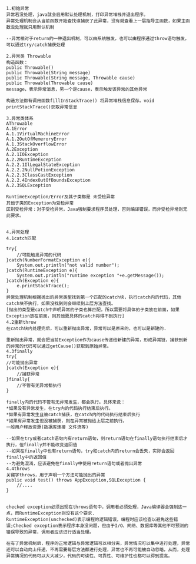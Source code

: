 	1.初始异常
	异常若没处理，java就会启用默认处理机制，打印异常堆栈并退出程序。
	异常处理机制会从当前函数开始查找谁捕获了此异常，没有就查看上一层指导主函数，如果主函数没处理就只用默认机制
    
	--异常相对于return的一种退出机制，可以由系统触发，也可以由程序通过throw语句触发。可以通过try/catch捕获处理

	2.异常类 Throwable
	构造函数：
	public Throwable()
	public Throwable(String message)
	public Throwable(String message, Throwable cause)
	public Throwable(Throwable cause) 
	message，表示异常消息，另一个是cause，表示触发该异常的其他异常
	
	构造方法都有调用函数fillInStackTrace() 将异常堆栈信息保存。void printStackTrace()获取异常信息
	
	3.异常类体系
    AThrowable
	A.1Error 
    A.1.1VirtualMachineError
	A.1.2OutOfMemeroryError
	A.1.3StackOverflowError
	A.2Exception
	A.2.1IOException
	A.2.2RuntimeException
	A.2.2.1IlLegalStateException
	A.2.2.2NullPotionException
	A.2.2.3ClassCastException
	A.2.2.4IndexOutOfBoundsException
	A.2.3SQLException
	
	RuntimeException/Error及其子类都是 未受检异常
	其他子类的Exception为受检异常
	区别受检异常：对于受检异常，Java强制要求程序员处理，否则编译错误，而非受检异常则无此要求。
	
	
	4.异常处理
	4.1catch匹配
	
	try{
	    //可能触发异常的代码
	}catch(NumberFormatException e){
	    System.out.println("not valid number");
	}catch(RuntimeException e){
	    System.out.println("runtime exception "+e.getMessage());
	}catch(Exception e){
	    e.printStackTrace();
	}
	异常处理机制根据抛出的异常类型找到第一个匹配的catch块，执行catch内的代码，其他catch块不执行，如果没找到则会继续到上层方法查找。
	[抛出的类型是catch中声明异常的子类也算匹配，所以需要将具体的子类放在前面，如果Exception放在前面，则其他更具体的catch将得不到执行]
	4.2重新throw
	在catch块内处理完后，可以重新抛出异常，异常可以是原来的，也可以是新建的.

	重新抛出异常，就会把当前Exception作为cause传递给新建的异常，形成异常链，捕获到新的异常的代码可以通过getCause()获取到原始异常。
	4.3finally
	try{
    //可能抛出异常
	}catch(Exception e){
	    //捕获异常
	}finally{
	    //不管有无异常都执行
	}
	
	finally内的代码不管有无异常发生，都会执行。具体来说：
	*如果没有异常发生，在try内的代码执行结束后执行。
	*如果有异常发生且被catch捕获，在catch内的代码执行结束后执行
	*如果有异常发生但没被捕获，则在异常被抛给上层之前执行。
	一般用户释放资源(数据库连接 文件流等)
	
	--如果在try或者catch语句内有return语句，则return语句在finally语句执行结束后才执行，但finally并不能改变返回值
	--如果在finally中也有return语句，try和catch内的return会丢失，实际会返回finally中的返回值
	--为避免混淆，应该避免在finally中使用return语句或者抛出异常
	4.4throws
	关键字throws，用于声明一个方法可能抛出的异常
	public void test() throws AppException,SQLException {
	    //....
	}
	

	checked exception必须出现在throws语句中，调用者必须处理，Java编译器会强制这一点，而RuntimeException则没有这个要求.
	RuntimeException(unchecked)表示编程的逻辑错误，编程时应该检查以避免这些错误;Checked exception表示程序本身没问题，但由于I/O、网络、数据库等其他不可预测的错误导致的异常，调用者应该进行适当处理。

	在有了异常机制后，程序的正常逻辑与异常逻辑可以相分离，异常情况可以集中进行处理，异常还可以自动向上传递，不再需要每层方法都进行处理，异常也不再可能被自动忽略，从而，处理异常情况的代码可以大大减少，代码的可读性、可靠性、可维护性也都可以得到提高。